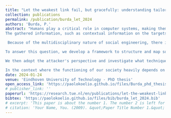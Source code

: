 ```yaml
---
title: "Let the weakest link fail, but gracefully: understanding tailored phishing and measures against it"
collection: publications
permalink: /publication/burda_let_2024
authors: 'Burda, P.'
abstract: "Humans play a critical role in computer systems, making them an integral part of their attack surface. Social engineering attacks specifically aim to deceive individuals to gain unauthorized access to sensitive information or deploy malware on their systems. The most common form of social engineering attack is phishing, by which an attacker sends fraudulent messages (typically in the form of emails), claiming to be from a reputable and trusted source. Phishing and, more in general, social engineering attacks exploit inherent vulnerabilities rooted in human cognition, allowing attackers to manipulate system users in executing actions against their own self-interest. Since these vulnerabilities are universal among potential targets and cannot be easily fixed (e.g., by training), they present a consistent and relatively stable attack surface for attackers to exploit. This allows attackers to minimize the complexity and costs associated with deploying malware-based attacks, while still potentially achieving a high impact on the system. Phishing attacks are evolving rapidly and increasing in sophistication: attackers can gather targeted information about their victims and use it to build tailored phishing attacks to further improve attack efficacy. 
The gathered information, such as contextual information on the targets and their environment, can be used to craft believable pretexts that significantly increase the attack success rates. The variability of attack characteristics (pretext, links) and resemblance to regular communication make most detection attempts and user anti-phishing education largely ineffective. The potential scalability and relatively low effort to deploy a tailored phishing campaign create significant risks for Internet users, organizations, and institutions; historical examples include financial losses, data breaches, and disruption of democratic processes.

 Because of the multidisciplinary nature of social engineering, there is a lack of a structured and coherent understanding of the complex socio-technical mechanisms that underpin it. As generic, mass phishing is considered the most prevalent form of social engineering attacks, empirical research has so far mainly focused on these 'untargeted' phishing attack scenarios. However, the nuances involved in targeted phishing attacks and the effects of the manipulation of information relevant to the target remain unexplored. Further, existing countermeasures lag behind the evolution of more sophisticated phishing attacks, such as tailored phishing. We thus examine the following main research question: What are the current gaps in our understanding of tailored phishing attacks from the target, attacker, and defender perspectives, and which technological and organizational methods can be employed to address these gaps?

To answer this question, we develop a framework to structure and map social ngineering attacks to a high-level representation of relevant human cognitive processes. The framework, grounded on existing well-established cognitive theories, is used to carry out a systematic literature review of the extant empirical research, allowing us to identify gaps in relation to experiment characteristics, core cognitive features, and the exploitable attack surface from the target perspective. 

We then adopt the attacker's perspective and investigate what techniques can be best exploited in a tailored attack, and their effects on human cognition with a field experiment in two large organizations. This provides insights into the relationship between cognitive exploits, their delivery methods, and the organizational settings. Current countermeasures, such as automated detection and training, might be off-target for such sophisticated attacks. As such, we investigate the defender perspective by exploring technological and organizational mitigation strategies. We develop a novel approach, as a browser extension, to support users in detecting phishing websites by identifying which website a phishing web page is imitating using a mix of automated textual and visual features recognition techniques. The second mitigation approach targets organizational environments whereby user reporting of attacks to the IT department of an organization may be a significant, yet untapped, resource to mitigate advanced campaigns. We employ qualitative and quantitative methods to investigate what influences reporting behavior 1) by interviewing employees targeted in a simulated tailored phishing attack at a small IT company, and 2) by investigating the intention to report as a function of certain human factors. Our findings shed light on the rationale and motivation of users reporting phishing attacks and provide a more comprehensive understanding of traits and attitudes affecting individuals' cyber security behaviors. This carries a series of implications on both theoretical and practical levels that can help organizations to improve their security processes, anti-phishing training, and awareness programs. 

In the context where the functioning of our society heavily depends on digital communications, this thesis advances social engineering research by identifying, estimating and mitigating the associated risks. We identify open gaps in research by contextualizing social engineering attacks in the cognitive sciences domain. We estimate the potential risks by demonstrating how target-related information in phishing can overrun the effects of conventional phishing. Finally, we mitigate the risks by showing why humans -- the targets of such attacks -- can be the current best defense against, otherwise unstoppable, sophisticated phishing attacks."
date: 2024-01-24
venue: 'Eindhoven University of Technology - PhD thesis'
open_access_link: 'https://paolokoelio.github.io/files/Burda_phd_thesis.pdf'
# publisher_link: ''
paperurl: 'https://research.tue.nl/en/publications/let-the-weakest-link-fail-but-gracefully-understanding-tailored-p'
bibtex:	'https://paolokoelio.github.io/files/bib/burda_let_2024.bib'
# excerpt: 'This paper is about the number 1. The number 2 is left for future work.'
# citation: 'Your Name, You. (2009). &quot;Paper Title Number 1.&quot; <i>Journal 1</i>. 1(1).'
---
```

